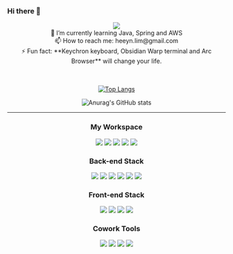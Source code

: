 ### Hi there 👋

<!--header 
<img src="https://capsule-render.vercel.app/api?type=모양&color=색상코드&height=높이&section=header&text=텍스트&fontSize=텍스트크기" />
-->

<div align="center">
  <picture>
    <source
      srcset="https://github-readme-stats.vercel.app/api?username=anuraghazra&show_icons=true&theme=dark"
      media="(prefers-color-scheme: dark)"
    />
    <source
      srcset="https://github-readme-stats.vercel.app/api?username=anuraghazra&show_icons=true"
      media="(prefers-color-scheme: light), (prefers-color-scheme: no-preference)"
    />
    <img src="https://github-readme-stats.vercel.app/api?username=anuraghazra&show_icons=true" />
  </picture>
  <br>
  🌱 I’m currently learning Java, Spring and AWS <br>
  📫 How to reach me: heeyn.lim@gmail.com <br>
  ⚡ Fun fact: **Keychron keyboard, Obsidian Warp terminal and Arc Browser** will change your life.
  <br>
  <br>
  <br>
  
  [![Top Langs](https://github-readme-stats.vercel.app/api/top-langs/?username=ready-oun)](https://github.com/anuraghazra/github-readme-stats)
  
  ![Anurag's GitHub stats](https://github-readme-stats.vercel.app/api?username=ready-oun&show_icons=true&theme=radical)
  
  ---
  
  
  ### My Workspace
  <a href=""><img src="https://img.shields.io/badge/GIT-E44C30?style=for-the-badge&logo=git&logoColor=white"/></a>
  <a href=""><img src="https://img.shields.io/badge/iTerm2-000000?style=for-the-badge&logo=iterm2&logoColor=white"/></a>
  <a href=""><img src="https://img.shields.io/badge/Google_chrome-4285F4?style=for-the-badge&logo=Google-chrome&logoColor=white"/></a>
  <a href=""><img src="https://img.shields.io/badge/Safari-FF1B2D?style=for-the-badge&logo=Safari&logoColor=white"/></a>
  <a href=""><img src="https://img.shields.io/badge/Apple-MacBook_M1_Air_2020-999999?style=for-the-badge&logo=apple&logoColor=white"/></a>
  
  
  ### Back-end Stack
  <a href=""><img src="https://img.shields.io/badge/Python-3776AB?style=for-the-badge&logo=python&logoColor=white"/></a>
  <a href=""><img src="https://img.shields.io/badge/Django-092E20?style=for-the-badge&logo=django&logoColor=white"/></a>
  <a href=""><img src="https://img.shields.io/badge/Flask-000000?style=for-the-badge&logo=flask&logoColor=white"/></a>
  <a href=""><img src="https://img.shields.io/badge/MySQL-00000F?style=for-the-badge&logo=mysql&logoColor=white"/></a>
  <a href=""><img src="https://img.shields.io/badge/PostgreSQL-316192?style=for-the-badge&logo=postgresql&logoColor=white"/></a>
  <a href=""><img src="https://img.shields.io/badge/SQLite-07405E?style=for-the-badge&logo=sqlite&logoColor=white"/></a> <br>
  
  
  ### Front-end Stack
  <a href=""><img src="https://img.shields.io/badge/HTML-239120?style=for-the-badge&logo=html5&logoColor=white"/></a>
  <a href=""><img src="https://img.shields.io/badge/CSS-239120?&style=for-the-badge&logo=css3&logoColor=white"/></a>
  <a href=""><img src="https://img.shields.io/badge/JavaScript-F7DF1E?style=for-the-badge&logo=JavaScript&logoColor=white"/></a>
  <a href=""><img src="https://img.shields.io/badge/Amazon_AWS-232F3E?style=for-the-badge&logo=amazon-aws&logoColor=white"/></a>
  
  ### Cowork Tools
  <a href=""><img src="https://img.shields.io/badge/Slack-4A154B?style=for-the-badge&logo=slack&logoColor=white"/></a>
  <a href=""><img src="https://img.shields.io/badge/Discord-7289DA?style=for-the-badge&logo=discord&logoColor=white"/></a>
  <a href=""><img src="https://img.shields.io/badge/Zoom-2D8CFF?style=for-the-badge&logo=zoom&logoColor=white"/></a>
  <a href=""><img src="https://img.shields.io/badge/Notion-000000?style=for-the-badge&logo=notion&logoColor=white"/></a>

</div>
<!--footer
<img src="https://capsule-render.vercel.app/api?type=모양&color=색상코드&height=높이&section=footer&text=텍스트&fontSize=텍스트크기" />
-->
